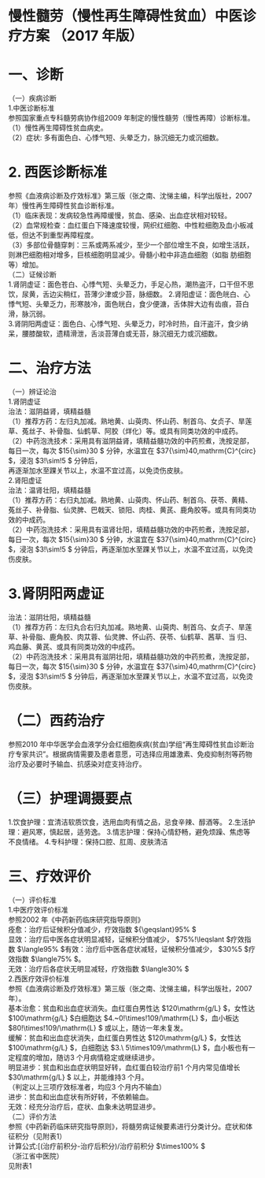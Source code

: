 # 慢性髓劳（慢性再生障碍性贫血）中医诊疗方案 （2017 年版）  
# 一、诊断  
（一）疾病诊断  
1.中医诊断标准  
参照国家重点专科髓劳病协作组2009 年制定的慢性髓劳（慢性再障）诊断标准。  
（1）慢性再生障碍性贫血病史。  
（2）症状: 多有面色白、心悸气短、头晕乏力，脉沉细无力或沉细数。  
# 2. 西医诊断标准  
参照《血液病诊断及疗效标准》第三版（张之南、沈悌主编，科学出版社，2007 年）慢性再生障碍性贫血诊断标准。  
（1）临床表现：发病较急性再障缓慢，贫血、感染、出血症状相对较轻。  
（2）血常规检查：血红蛋白下降速度较慢，网织红细胞、中性粒细胞及血小板减低，但达不到重型再障程度。  
（3）多部位骨髓穿刺：三系或两系减少，至少一个部位增生不良，如增生活跃，则淋巴细胞相对增多，巨核细胞明显减少。骨髓小粒中非造血细胞（如脂 肪细胞等）增加。  
（二）证候诊断  
1.肾阴虚证：面色苍白、心悸气短、头晕乏力，手足心热，潮热盗汗，口干但不思饮，尿黄，舌边尖稍红，苔薄少津或少苔，脉细数。 2.肾阳虚证：面色㿠白、心悸气短、头晕乏力，形寒肢冷，面色㿠白，食少便溏，舌体胖大边有齿痕，苔白滑，脉沉弱。  
3.肾阴阳两虚证：面色白、心悸气短、头晕乏力，时冷时热，自汗盗汗，食少纳呆，腰膝酸软，遗精滑泄，舌淡苔薄白或无苔，脉沉细无力或沉细数。  
# 二、治疗方法  
（一）辨证论治  
1.肾阴虚证  
治法：滋阴益肾，填精益髓  
（1）推荐方药：左归丸加减。熟地黄、山萸肉、怀山药、制首乌、女贞子、旱莲草、菟丝子、补骨脂、仙鹤草、阿胶（烊化）等。或具有同类功效的中成药。  
（2）中药泡洗技术：采用具有滋阴益肾，填精益髓功效的中药煎煮，洗按足部，每日一次，每次 $15{\sim}30 $ 分钟，水温宜在 $37{\sim}40\,mathrm{C}^{circ} $，浸泡 $3\!\sim\!5 $ 分钟后，  
再逐渐加水至踝关节以上，水温不宜过高，以免烫伤皮肤。  
2.肾阳虚证  
治法：温肾壮阳，填精益髓  
（1）推荐方药：右归丸加减。熟地黄、山萸肉、怀山药、制首乌、茯苓、黄精、菟丝子、补骨脂、仙灵脾、巴戟天、锁阳、肉桂、黄芪、鹿角胶等。或具有同类功效的中成药。  
（2）中药泡洗技术：采用具有温肾壮阳，填精益髓功效的中药煎煮，洗按足部，每日一次，每次 $15{\sim}30 $ 分钟，水温宜在 $37{\sim}40\,mathrm{C}^{circ} $，浸泡 $3\!\sim\!5 $ 分钟后，再逐渐加水至踝关节以上，水温不宜过高，以免烫伤皮肤。  
# 3.肾阴阳两虚证  
治法：滋阴壮阳，填精益髓  
（1）推荐方药：左归丸合右归丸加减。熟地黄、山萸肉、制首乌、女贞子、旱莲草、补骨脂、鹿角胶、肉苁蓉、仙灵脾、怀山药、茯苓、仙鹤草、茜草、当 归、鸡血藤、黄芪、或具有同类功效的中成药。  
（2）中药泡洗技术：采用具有滋阴壮阳，填精益髓功效的中药煎煮，洗按足部，每日一次，每次 $15{\sim}30 $ 分钟，水温宜在 $37{\sim}40\,mathrm{C}^{circ} $，浸泡 $3\!\sim\!5 $ 分钟后，再逐渐加水至踝关节以上，水温不宜过高，以免烫伤皮肤。  
# （二）西药治疗  
参照2010 年中华医学会血液学分会红细胞疾病(贫血)学组“再生障碍性贫血诊断治疗专家共识”。根据病情需要及患者意愿，可选择应用雄激素、免疫抑制剂等药物治疗及必要时予输血、抗感染对症支持治疗。  
# （三）护理调摄要点  
1.饮食护理：宜清洁软质饮食，选用血肉有情之品，忌食辛辣、醇酒等。 2.生活护理：避风寒，慎起居，适劳逸。 3.情志护理：保持心情舒畅，避免烦躁、焦虑等不良情绪。 4.专科护理：保持口腔、肛周、皮肤清洁  
# 三、疗效评价  
（一）评价标准  
1.中医疗效评价标准  
参照2002 年《中药新药临床研究指导原则》  
痊愈：治疗后证候积分值减少，疗效指数 ${\geqslant}95\% $  
显效：治疗后中医各症状明显减轻，证候积分值减少， $75\%\!\leqslant $疗效指数 $\langle95\% $有效：治疗后中医各症状减轻，证候积分值减少， $30\%5 $疗效指数 $\langle75\% $。  
无效：治疗后各症状无明显减轻，疗效指数 $\langle30\% $  
2.西医疗效评价标准  
参照《血液病诊断及疗效标准》第三版（张之南、沈悌主编，科学出版社，2007 年）。  
基本治愈：贫血和出血症状消失。血红蛋白男性达 $120\mathrm{g/L} $，女性达 $100\mathrm{g/L} $白细胞达 $4.~0\!\times\!109/\mathrm{L} $，血小板达 $80\!\times\!109/\mathrm{L} $ 或以上，随访一年未复发。  
缓解：贫血和出血症状消失，血红蛋白男性达 $120\mathrm{g/L} $，女性达 $100\mathrm{g/L} $，白细胞达 $3.\ 5\times109/\mathrm{L} $，血小板也有一定程度的增加，随访3 个月病情稳定或继续进步。  
明显进步：贫血和出血症状明显好转，血红蛋白较治疗前1 个月内常见值增长 $30\mathrm{g/L} $ 以上，并能维持3 个月。  
（判定以上三项疗效标准者，均应3 个月内不输血）  
进步：贫血和出血症状有所好转，不依赖输血。  
无效：经充分治疗后，症状、血象未达明显进步。  
（二）评价方法  
参照《中药新药临床研究指导原则》，将髓劳病证候要素进行分类计分。症状和体征积分（见附表1）  
计算公式:[(治疗前积分-治疗后积分)/治疗前积分 $\times100\% $  
（浙江省中医院）  
见附表1  
